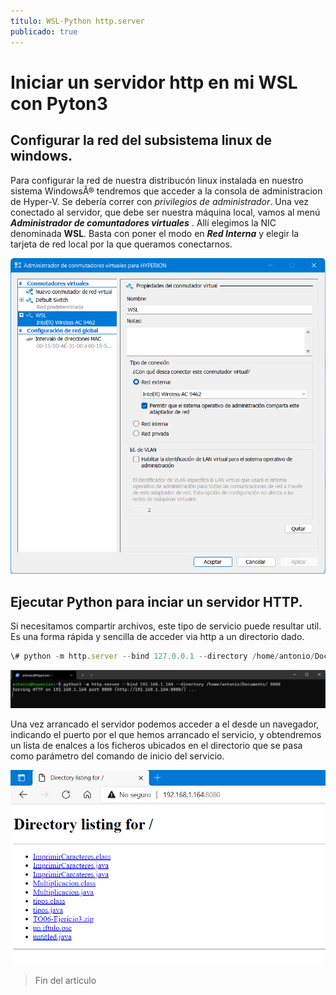 ```yaml
---
título: WSL-Python http.server
publicado: true
---
```



# Iniciar un servidor http en mi WSL con Pyton3

## Configurar la red del subsistema linux de windows.


Para configurar la red de nuestra distribucón linux instalada en nuestro sistema WindowsÂ®
tendremos que acceder a la consola de administracion de Hyper-V. Se debería correr con  *privilegios de administrador*.
Una vez conectado al servidor, que debe ser nuestra máquina local, vamos al menú ***Administrador de comuntadores virtuales*** .
 Allí elegimos la NIC denominada **WSL**.
Basta con poner el modo en ***Red Interna*** y elegir la tarjeta de red local por la que queramos conectarnos.

![red_screen](../assets/wsl_red_externa.png)

## Ejecutar Python para inciar un servidor HTTP.

Si necesitamos compartir archivos, este tipo de servicio puede resultar util. Es una forma rápida y sencilla de acceder via http a un directorio dado.
``` js
\# python -m http.server --bind 127.0.0.1 --directory /home/antonio/Documents 8080
```
![Windows](../assets/wsl_puerto_direcciorio_direccion.png)

Una vez arrancado el servidor podemos acceder a el desde un navegador, indicando el puerto por el que hemos arrancado el servicio, y obtendremos un lista de enalces a los ficheros ubicados en el directorio que se pasa como parámetro del comando de inicio del servicio.

![directorios](../assets/directorio_navegador.png)


>
>
> Fin del articulo
>
